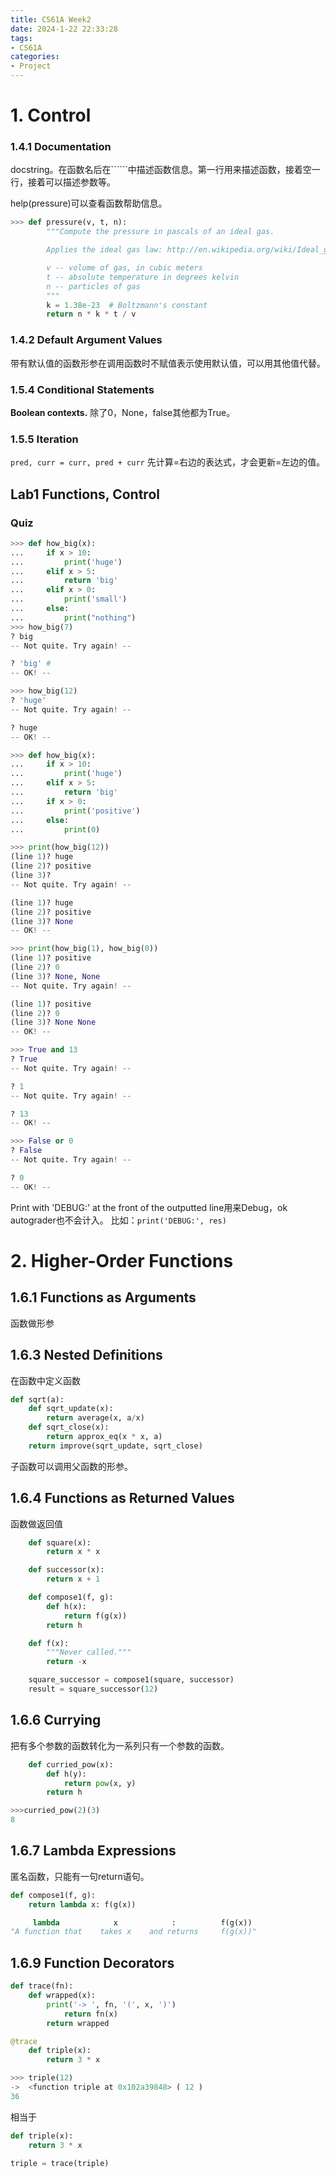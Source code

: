 ```yaml
---
title: CS61A Week2
date: 2024-1-22 22:33:28
tags:
- CS61A
categories:
- Project
---
```


# 1. Control

### 1.4.1 Documentation

docstring。在函数名后在``````中描述函数信息。第一行用来描述函数，接着空一行，接着可以描述参数等。

help(pressure)可以查看函数帮助信息。

```py
>>> def pressure(v, t, n):
        """Compute the pressure in pascals of an ideal gas.

        Applies the ideal gas law: http://en.wikipedia.org/wiki/Ideal_gas_law

        v -- volume of gas, in cubic meters
        t -- absolute temperature in degrees kelvin
        n -- particles of gas
        """
        k = 1.38e-23  # Boltzmann's constant
        return n * k * t / v
```

### 1.4.2 Default Argument Values

带有默认值的函数形参在调用函数时不赋值表示使用默认值，可以用其他值代替。

### 1.5.4 Conditional Statements

**Boolean contexts.** 除了0，None，false其他都为True。

### 1.5.5 Iteration

`pred, curr = curr, pred + curr` 先计算=右边的表达式，才会更新=左边的值。

## Lab1 Functions, Control

### Quiz

```py
>>> def how_big(x):
...     if x > 10:
...         print('huge')
...     elif x > 5:
...         return 'big'
...     elif x > 0:
...         print('small')
...     else:
...         print("nothing")
>>> how_big(7)
? big
-- Not quite. Try again! --

? 'big' #
-- OK! --

>>> how_big(12)
? 'huge'
-- Not quite. Try again! --

? huge
-- OK! --

>>> def how_big(x):
...     if x > 10:
...         print('huge')
...     elif x > 5:
...         return 'big'
...     if x > 0:
...         print('positive')
...     else:
...         print(0)

>>> print(how_big(12))
(line 1)? huge
(line 2)? positive
(line 3)?
-- Not quite. Try again! --

(line 1)? huge
(line 2)? positive
(line 3)? None
-- OK! --

>>> print(how_big(1), how_big(0))
(line 1)? positive
(line 2)? 0
(line 3)? None, None
-- Not quite. Try again! --

(line 1)? positive
(line 2)? 0
(line 3)? None None
-- OK! --
```

```py
>>> True and 13
? True
-- Not quite. Try again! --

? 1
-- Not quite. Try again! --

? 13
-- OK! --

>>> False or 0
? False
-- Not quite. Try again! --

? 0
-- OK! --
```

Print with 'DEBUG:' at the front of the outputted line用来Debug，ok autograder也不会计入。
比如：`print('DEBUG:', res)`

# 2. Higher-Order Functions

## 1.6.1 Functions as Arguments

函数做形参

## 1.6.3 Nested Definitions

在函数中定义函数

```py
def sqrt(a):
    def sqrt_update(x):
        return average(x, a/x)
    def sqrt_close(x):
        return approx_eq(x * x, a)
    return improve(sqrt_update, sqrt_close)
```

子函数可以调用父函数的形参。

## 1.6.4 Functions as Returned Values

函数做返回值

```py
    def square(x):
        return x * x

    def successor(x):
        return x + 1

    def compose1(f, g):
        def h(x):
            return f(g(x))
        return h

    def f(x):
        """Never called."""
        return -x

    square_successor = compose1(square, successor)
    result = square_successor(12)
```

## 1.6.6 Currying

把有多个参数的函数转化为一系列只有一个参数的函数。

```py
    def curried_pow(x):
        def h(y):
            return pow(x, y)
        return h

>>>curried_pow(2)(3)
8
```

## 1.6.7 Lambda Expressions

匿名函数，只能有一句return语句。

```py
def compose1(f, g):
    return lambda x: f(g(x))
```

```py
     lambda            x            :          f(g(x))
"A function that    takes x    and returns     f(g(x))"
```

## 1.6.9 Function Decorators

```py
def trace(fn):
    def wrapped(x):
        print('-> ', fn, '(', x, ')')
            return fn(x)
        return wrapped

@trace
    def triple(x):
        return 3 * x

>>> triple(12)
->  <function triple at 0x102a39848> ( 12 )
36
```

相当于

```py
def triple(x):
    return 3 * x

triple = trace(triple)
```
